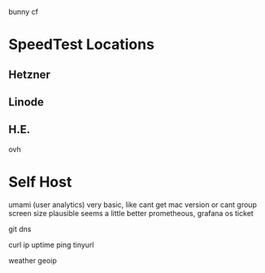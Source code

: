 
bunny
cf

# SpeedTest Locations

## Hetzner
## Linode
## H.E.

ovh

# Self Host

umami (user analytics)
    very basic, like cant get mac version
    or cant group screen size
    plausible seems a little better
prometheous, grafana 
os ticket

git
dns

curl ip 
uptime ping
tinyurl

weather
geoip
